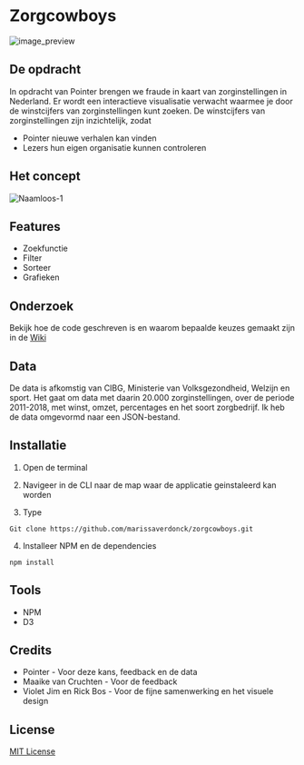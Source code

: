 # Zorgcowboys
![image_preview](https://user-images.githubusercontent.com/43657951/70627333-59d9c380-1c26-11ea-80b5-1e9e61f9f791.jpg)


## De opdracht
In opdracht van Pointer brengen we fraude in kaart van zorginstellingen in Nederland. Er wordt een interactieve visualisatie verwacht waarmee je door de winstcijfers van zorginstellingen kunt zoeken. De winstcijfers van zorginstellingen zijn inzichtelijk, zodat

* Pointer nieuwe verhalen kan vinden
* Lezers hun eigen organisatie kunnen controleren

## Het concept
![Naamloos-1](https://user-images.githubusercontent.com/43657951/72445352-dde91300-37b1-11ea-8aa1-af413373afcb.png)

## Features
* Zoekfunctie
* Filter
* Sorteer
* Grafieken

## Onderzoek
Bekijk hoe de code geschreven is en waarom bepaalde keuzes gemaakt zijn in de [Wiki](https://github.com/marissaverdonck/zorgcowboys/wiki)

## Data
De data is afkomstig van CIBG, Ministerie van Volksgezondheid, Welzijn en sport. Het gaat om data met daarin 20.000 zorginstellingen, over de periode 2011-2018, met winst, omzet, percentages en het soort zorgbedrijf. Ik heb de data omgevormd naar een JSON-bestand.

## Installatie
1. Open de terminal

2. Navigeer in de CLI naar de map waar de applicatie geinstaleerd kan worden

3. Type <br/>
```
Git clone https://github.com/marissaverdonck/zorgcowboys.git
```

4. Installeer NPM en de dependencies<br/>
```
npm install
```

## Tools
* NPM
* D3

## Credits
* Pointer - Voor deze kans, feedback en de data
* Maaike van Cruchten - Voor de feedback
* Violet Jim en Rick Bos - Voor de fijne samenwerking en het visuele design

## License
[MIT License](https://github.com/marissaverdonck/zorgcowboys/blob/master/license)

